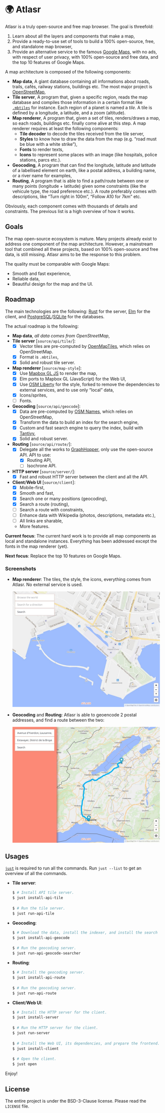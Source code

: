 # 🌍 Atlasr

Atlasr is a truly open-source and free map browser. The goal is threefold:

  1. Learn about all the layers and components that make a map,
  2. Provide a ready-to-use set of tools to build a 100% open-source,
     free, and standalone map browser,
  3. Provide an alternative service to the famous [Google Maps][GMaps], with no
     ads, with respect of user privacy, with 100% open-source and
     free data, and the top 10 features of Google Maps.

A map architecture is composed of the following components:

  * **Map data**, A giant database containing all informations about
    roads, trails, cafés, railway stations, buildings etc. The most
    major project is [OpenStreetMap][OSM],
  * **Tile server**, A program that, given a specific region, reads
    the map database and compiles those information in a certain
    format like [`.mbtiles`][MBtiles] for instance. Each region of a
    planet is named a _tile_. A tile is defined by a longitude, a
    latitude, and a zoom (altitude).
  * **Map renderer**, A program that, given a set of tiles,
    renders/draws a map, so each roads, buildings etc. finally come
    alive at this step. A map renderer requires at least the following
    components:
      * **Tile decoder** to decode the tiles received from the tile
        server,
      * **Styles** to know how to draw the data from the map
        (e.g. “road must be blue with a white strike”),
      * **Fonts** to render texts,
      * **Icons** to represent some places with an image (like
        hospitals, police stations, parcs etc.).
  * **Geocoding**, A program that can find the longitude, latitude and
    latitude of a labellised element on earth, like a postal address,
    a building name, or a river name for examples,
  * **Routing**, A program that is able to find a path/route between
    one or many points (longitude + latitude) given some constraints
    (like the vehicule type, the road preference etc.). A route
    preferably comes with descriptions, like “Turn right in 100m”,
    “Follow A10 for 7km” etc.

Obviously, each component comes with thousands of details and
constraints. The previous list is a high overview of how it works.

## Goals

The map open-source ecosystem is mature. Many projects already exist
to address one component of the map architecture. However, a
mainstream tool that combined all these projects, based on 100%
open-source and free data, is still missing. Atlasr aims to be the
response to this problem.

The quality must be comparable with Google Maps:

  * Smooth and fast experience,
  * Reliable data,
  * Beautiful design for the map and the UI.

## Roadmap

The main technologies are the following: [Rust] for the server, [Elm]
for the client, and [PostgreSQL]/[SQLite] for the databases.

The actual roadmap is the following:

  * **Map data**, _all data comes from OpenStreetMap_,
  * **Tile server** [`source/api/tile/`]:
    * [x] Vector tiles are pre-computed by [OpenMapTiles][OMT], which
          relies on OpenStreetMap.
    * [x] Format is `.mbtiles`,
    * [x] Solid and robust tile server.
  * **Map renderer** [`source/map-style`]:
    * [x] Use [Mapbox GL JS] to render the map,
    * [x] Elm ports to Mapbox GL (JavaScript) for the Web UI,
    * [x] Use [OSM Liberty] for the style, forked to remove the
          dependencies to external services, and to use only “local”
          data,
    * [x] Icons/sprites,
    * [ ] Fonts.
  * **Geocoding** [`source/api/geocode`]:
    * [x] Data are pre-computed by [OSM Names][OSMNames], which relies
          on OpenStreetMap,
    * [x] Transform the data to build an index for the search engine,
    * [x] Custom and fast search engine to query the index, build with [Tantivy],
    * [x] Solid and robust server.
  * **Routing** [`source/api/route/`]:
    * [x] Delegate all the works to [GraphHopper], only use the
          open-source API. API to use:
      * [x] Routing API,
      * [ ] Isochrone API.
  * **HTTP server** [`source/server/`]:
    * [x] Fast and robust HTTP server between the client and all the API.
  * **Client**/**Web UI** [`source/client`]:
    * [x] Mobile-first,
    * [x] Smooth and fast,
    * [x] Search one or many positions (geocoding),
    * [x] Search a route (routing),
    * [ ] Search a route with constraints,
    * [ ] Enhance data with Wikipedia (photos, descriptions, metadata etc.),
    * [ ] All links are sharable,
    * More features.
    
**Current focus**: The current hard work is to provide all map
components as local and standalone instances. Everything has been
addressed except the fonts in the map renderer (yet).

**Next focus**: Replace the top 10 features on Google Maps.

### Screenshots

  * **Map renderer**: The tiles, the style, the icons, everything
    comes from Atlasr. No external service is used.

    ![Map](./documentation/images/map.jpg)
    
  * **Geocoding** and **Routing**: Atlasr is able to geoencode 2
    postal addresses, and find a route between the two:
  
    ![Geocoding and routing](./documentation/images/routing.jpg)

## Usages

[`just`] is required to run all the commands. Run `just --list` to get an overview of all the commands.

  * **Tile server**:

    ```sh
    $ # Install API tile server.
    $ just install-api-tile

    $ # Run the tile server.
    $ just run-api-tile
    ```
  
  * **Geocoding**:

    ```sh
    $ # Download the data, install the indexer, and install the search engine.
    $ just install-api-geocode

    $ # Run the geocoding server.
    $ just run-api-geocode-searcher
    ```
  
  * **Routing**:
  
    ```sh
    $ # Install the geocoding server.
    $ just install-api-route

    $ # Run the geocoding server.
    $ just run-api-route
    ```
  
  * **Client**/**Web UI**:
  
    ```sh
    $ # Install the HTTP server for the client.
    $ just install-server

    $ # Run the HTTP server for the client.
    $ just run-server

    $ # Install the Web UI, its dependencies, and prepare the frontend.
    $ just install-client

    $ # Open the client.
    $ just open
    ```
  
Enjoy!

## License

The entire project is under the BSD-3-Clause license. Please read the
`LICENSE` file.

[OSM]: https://openstreetmap.org/ 
[MBTiles]: https://github.com/mapbox/mbtiles-spec
[GMaps]: https://google.com/maps
[Rust]: https://rust-lang.org/
[Elm]: https://elm-lang.org/
[PostgreSQL]: https://www.postgresql.org/
[SQLite]: https://www.sqlite.org/
[OMT]: https://openmaptiles.org/
[Mapbox GL JS]: https://www.mapbox.com/mapbox-gl-js/api/
[OSM Liberty]: https://github.com/atlasr-org/osm-liberty/
[OSMNames]: http://osmnames.org/
[Tantivy]: https://github.com/tantivy-search/tantivy/
[GraphHopper]: https://www.graphhopper.com/
[`just`]: https://github.com/casey/just/
